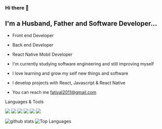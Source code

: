 ### Hi there 👋
<h2> I'm a Husband, Father and Software Developer...</h2>

* Front end Developer
* Back end Developer
* React Native Mobil Developer

* I'm currently studying software engineering and still improving myself
* I love learning and grow my self new things and software
* I develop projects with React, Javascript & React Native
* You can reach me fatiyal2011@gmail.com



Languages & Tools

<img src="https://img.shields.io/badge/-HTML-e34f26?logo=html5&logoColor=fff"> <img src="https://img.shields.io/badge/-CSS-1572B6?logo=css&logoColor=fff"> <img src="https://img.shields.io/badge/-JS-F7DF1E?logo=js&logoColor=fff"> <img src="https://img.shields.io/badge/-REACT-61DAFB?logo=react&logoColor=fff"> <img src="https://img.shields.io/badge/-TYPESCRIPT-3178C6?logo=typescript&logoColor=fff"> <img src="https://img.shields.io/badge/-7952B3?logo=bootstrap&logoColor=fff">

![github stats](https://github-readme-stats.vercel.app/api?username=fatihyaldiz&count_private=true&show_icons=true&theme=radical)   ![Top Languages](https://github-readme-stats.vercel.app/api/top-langs/?username=fatihyaldiz&show_icons=true&theme=radical)


